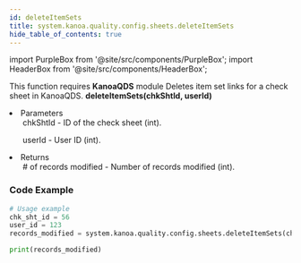 ```yaml
---
id: deleteItemSets
title: system.kanoa.quality.config.sheets.deleteItemSets
hide_table_of_contents: true
---
```


import PurpleBox from '@site/src/components/PurpleBox';
import HeaderBox from '@site/src/components/HeaderBox';

<PurpleBox>This function requires <b>KanoaQDS</b> module</PurpleBox>
<HeaderBox header="Description">Deletes item set links for a check sheet in KanoaQDS.</HeaderBox>
<HeaderBox header="Syntax">
    <b>deleteItemSets(chkShtId, userId)</b>
    <li> Parameters <br />
        <ul>chkShtId - ID of the check sheet (int).</ul>
        <ul>userId - User ID (int).</ul>
    </li>
    <li> Returns <br />
        <ul># of records modified - Number of records modified (int).</ul>
    </li>
</HeaderBox>

### Code Example
```python
# Usage example
chk_sht_id = 56
user_id = 123
records_modified = system.kanoa.quality.config.sheets.deleteItemSets(chkShtId=chk_sht_id, userId=user_id)

print(records_modified)

